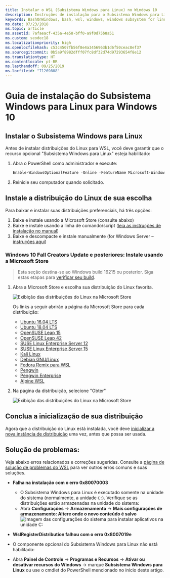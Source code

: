 ```yaml
---
title: Instalar o WSL (Subsistema Windows para Linux) no Windows 10
description: Instruções de instalação para o Subsistema Windows para Linux no Windows 10.
keywords: BashOnWindows, bash, wsl, windows, windows subsystem for linux, windowssubsystem, ubuntu, debian, suse, windows 10, install
ms.date: 07/23/2018
ms.topic: article
ms.assetid: 7afaeacf-435a-4e58-bff0-a9f0d75b8a51
ms.custom: seodec18
ms.localizationpriority: high
ms.openlocfilehash: c53c4507fb56f8e4a3456963b1d6f50ceac8ef37
ms.sourcegitcommit: 0b5a9f8982dfff07fc8df32d74d97293654f8e12
ms.translationtype: HT
ms.contentlocale: pt-BR
ms.lasthandoff: 09/25/2019
ms.locfileid: "71269808"
---
```

# <a name="windows-subsystem-for-linux-installation-guide-for-windows-10"></a>Guia de instalação do Subsistema Windows para Linux para Windows 10

## <a name="install-the-windows-subsystem-for-linux"></a>Instalar o Subsistema Windows para Linux

Antes de instalar distribuições do Linux para WSL, você deve garantir que o recurso opcional "Subsistema Windows para Linux" esteja habilitado:

1. Abra o PowerShell como administrador e execute:
    ```powershell
    Enable-WindowsOptionalFeature -Online -FeatureName Microsoft-Windows-Subsystem-Linux
    ```

2. Reinicie seu computador quando solicitado.

## <a name="install-your-linux-distribution-of-choice"></a>Instale a distribuição do Linux de sua escolha
Para baixar e instalar suas distribuições preferenciais, há três opções:
1. Baixe e instale usando a Microsoft Store (consulte abaixo)
1. Baixe e instale usando a linha de comando/script ([leia as instruções de instalação no manual](install-manual.md))
1. Baixe e descompacte e instale manualmente (for Windows Server – [instruções aqui](install-on-server.md))

### <a name="windows-10-fall-creators-update-and-later-install-from-the-microsoft-store"></a>Windows 10 Fall Creators Update e posteriores: Instale usando a Microsoft Store

> Esta seção destina-se ao Windows build 16215 ou posterior.  Siga estas etapas para [verificar seu build](troubleshooting.md#check-your-build-number). 

1. Abra a Microsoft Store e escolha sua distribuição do Linux favorita.

    ![Exibição das distribuições do Linux na Microsoft Store](media/store.png)

    Os links a seguir abrirão a página da Microsoft Store para cada distribuição:

    * [Ubuntu 16.04 LTS](https://www.microsoft.com/store/apps/9pjn388hp8c9)
    * [Ubuntu 18.04 LTS](https://www.microsoft.com/store/apps/9N9TNGVNDL3Q)
    * [OpenSUSE Leap 15](https://www.microsoft.com/store/apps/9n1tb6fpvj8c)
    * [OpenSUSE Leap 42](https://www.microsoft.com/store/apps/9njvjts82tjx)
    * [SUSE Linux Enterprise Server 12](https://www.microsoft.com/store/apps/9p32mwbh6cns)
    * [SUSE Linux Enterprise Server 15](https://www.microsoft.com/store/apps/9pmw35d7fnlx)
    * [Kali Linux](https://www.microsoft.com/store/apps/9PKR34TNCV07)
    * [Debian GNU/Linux](https://www.microsoft.com/store/apps/9MSVKQC78PK6)
    * [Fedora Remix para WSL](https://www.microsoft.com/store/apps/9n6gdm4k2hnc)
    * [Pengwin](https://www.microsoft.com/store/apps/9NV1GV1PXZ6P)
    * [Pengwin Enterprise](https://www.microsoft.com/store/apps/9N8LP0X93VCP)
    * [Alpine WSL](https://www.microsoft.com/store/apps/9p804crf0395)

1. Na página da distribuição, selecione "Obter"

    ![Exibição das distribuições do Linux na Microsoft Store](media/UbuntuStore.png)

## <a name="complete-initialization-of-your-distro"></a>Conclua a inicialização de sua distribuição
Agora que a distribuição do Linux está instalada, você deve [inicializar a nova instância de distribuição](initialize-distro.md) uma vez, antes que possa ser usada.

## <a name="troubleshooting"></a>Solução de problemas: 

Veja abaixo erros relacionados e correções sugeridas. Consulte a [página de solução de problemas do WSL](troubleshooting.md) para ver outros erros comuns e suas soluções.

* **Falha na instalação com o erro 0x80070003**
    * O Subsistema Windows para Linux é executado somente na unidade do sistema (normalmente, a unidade `C:`). Verifique se as distribuições estão armazenadas na unidade do sistema:  
    * Abra **Configurações** -> **Armazenamento** -> **Mais configurações de armazenamento: Altere onde o novo conteúdo é salvo**
    ![Imagem das configurações do sistema para instalar aplicativos na unidade C:](media/AppStorage.png)
    
    
 * **WslRegisterDistribution falhou com o erro 0x8007019e**   
  * O componente opcional do Subsistema Windows para Linux não está habilitado: 
   * Abra **Painel de Controle** -> **Programas e Recursos** -> **Ativar ou desativar recursos do Windows** -> marque **Subsistema Windows para Linux** ou use o cmdlet do PowerShell mencionado no início deste artigo.
